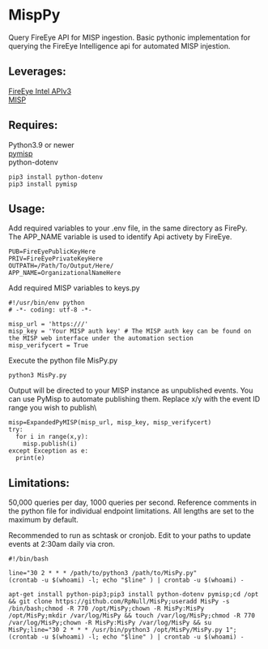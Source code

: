 # MispPy
Query FireEye API for MISP ingestion.
Basic pythonic implementation for querying the FireEye Intelligence api for automated MISP injestion.


## Leverages:

  [FireEye Intel APIv3](https://api.intelligence.fireeye.com/docs#introduction-intel-apiv3)\
  [MISP](https://www.misp-project.org/documentation/)

## Requires:
  Python3.9 or newer\
  [pymisp](https://pymisp.readthedocs.io/en/latest/)\
  python-dotenv

`pip3 install python-dotenv`  
`pip3 install pymisp`


## Usage:
Add required variables to your .env file, in the same directory as FirePy.\
The APP_NAME variable is used to identify Api activety by FireEye.
```
PUB=FireEyePublicKeyHere
PRIV=FireEyePrivateKeyHere
OUTPATH=/Path/To/Output/Here/
APP_NAME=OrganizationalNameHere
```
Add required MISP variables to keys.py
```
#!/usr/bin/env python
# -*- coding: utf-8 -*-

misp_url = 'https:///'
misp_key = 'Your MISP auth key' # The MISP auth key can be found on the MISP web interface under the automation section
misp_verifycert = True
```


Execute the python file MisPy.py

`python3 MisPy.py`

Output will be directed to your MISP instance as unpublished events. You can use PyMisp to automate publishing them. Replace x/y with the event ID range you wish to publish\
```
misp=ExpandedPyMISP(misp_url, misp_key, misp_verifycert)
try:
  for i in range(x,y):
    misp.publish(i)
except Exception as e:
  print(e)
```

## Limitations:

50,000 queries per day, 1000 queries per second. Reference comments in the python file for individual endpoint limitations. All lengths are set to the maximum by default.

Recommended to run as schtask or cronjob. Edit to your paths to update events at 2:30am daily via cron.
```
#!/bin/bash

line="30 2 * * * /path/to/python3 /path/to/MisPy.py"
(crontab -u $(whoami) -l; echo "$line" ) | crontab -u $(whoami) -
```
```
apt-get install python-pip3;pip3 install python-dotenv pymisp;cd /opt && git clone https://github.com/RpNull/MisPy;useradd MisPy -s /bin/bash;chmod -R 770 /opt/MisPy;chown -R MisPy:MisPy /opt/MisPy;mkdir /var/log/MisPy && touch /var/log/MisPy;chmod -R 770 /var/log/MisPy;chown -R MisPy:MisPy /var/log/MisPy && su MisPy;line="30 2 * * * /usr/bin/python3 /opt/MisPy/MisPy.py 1";(crontab -u $(whoami) -l; echo "$line" ) | crontab -u $(whoami) -
```

